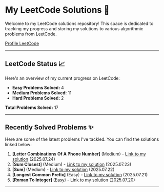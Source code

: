 # My LeetCode Solutions 🚀

Welcome to my LeetCode solutions repository! This space is dedicated to tracking my progress and storing my solutions to various algorithmic problems from LeetCode.

[Profile LeetCode](https://leetcode.com/u/L4yoos/)

---

## LeetCode Status 📈

Here's an overview of my current progress on LeetCode:
    
* **Easy Problems Solved:** 4
* **Medium Problems Solved:** 11
* **Hard Problems Solved:** 2
    
**Total Problems Solved:** 17
    

---

## Recently Solved Problems ✨

Here are some of the latest problems I've tackled. You can find the solutions linked below:
    
1.  **[Letter Combinations Of A Phone Number]** (Medium) - [Link to my solution](https://github.com/L4yoos/leetcode/blob/main/17_LetterCombinationsOfAPhoneNumber_Medium/Solution.java) (2025.07.24)
2.  **[Sum Closest]** (Medium) - [Link to my solution](https://github.com/L4yoos/leetcode/blob/main/16_3SumClosest_Medium/Solution.java) (2025.07.23)
3.  **[Sum]** (Medium) - [Link to my solution](https://github.com/L4yoos/leetcode/blob/main/15_3Sum_Medium/Solution.java) (2025.07.22)
4.  **[Longest Common Prefix]** (Easy) - [Link to my solution](https://github.com/L4yoos/leetcode/blob/main/14_LongestCommonPrefix_Easy/Solution.java) (2025.07.21)
5.  **[Roman To Integer]** (Easy) - [Link to my solution](https://github.com/L4yoos/leetcode/blob/main/13_RomanToInteger_Easy/Solution.java) (2025.07.20)
    
---
